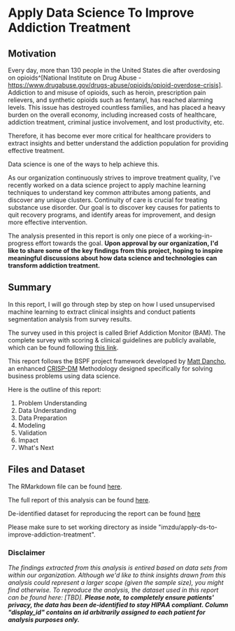 # Apply Data Science To Improve Addiction Treatment

## Motivation

Every day, more than 130 people in the United States die after overdosing on opioids^[National Institute on Drug Abuse - https://www.drugabuse.gov/drugs-abuse/opioids/opioid-overdose-crisis]. Addiction to and misuse of opioids, such as heroin, prescription pain relievers, and synthetic opioids such as fentanyl, has reached alarming levels. This issue has destroyed countless families, and has placed a heavy burden on the overall economy, including increased costs of healthcare, addiction treatment, criminal justice involvement, and lost productivity, etc.

Therefore, it has become ever more critical for healthcare providers to extract insights and better understand the addiction population for providing effective treatment.

Data science is one of the ways to help achieve this.

As our organization continuously strives to improve treatment quality, I've recently worked on a data science project to apply machine learning techniques to understand key common attributes among patients, and discover any unique clusters. Continuity of care is crucial for treating substance use disorder. Our goal is to discover key causes for patients to quit recovery programs, and identify areas for improvement, and design more effective intervention. 

The analysis presented in this report is only one piece of a working-in-progress effort towards the goal. __Upon approval by our organization, I'd like to share some of the key findings from this project, hoping to inspire meaningful discussions about how data science and technologies can transform addiction treatment.__

## Summary


In this report, I will go through step by step on how I used unsupervised machine learning to extract clinical insights and conduct patients segmentation analysis from survey results. 

The survey used in this project is called Brief Addiction Monitor (BAM). The complete survey with scoring & clinical guidelines are publicly available, which can be found following [this link](https://www.mentalhealth.va.gov/providers/sud/docs/BAM_Scoring_Clinical_Guidelines_01-04-2011.pdf).

This report follows the BSPF project framework developed by [Matt Dancho](https://www.linkedin.com/in/mattdancho/), an enhanced [CRISP-DM](https://en.wikipedia.org/wiki/Cross-industry_standard_process_for_data_mining) Methodology designed specifically for solving business problems using data science.

Here is the outline of this report:

1. Problem Understanding
2. Data Understanding
3. Data Preparation
4. Modeling
5. Validation
6. Impact
7. What's Next


## Files and Dataset

The RMarkdown file can be found [here](https://github.com/imzdu/apply-ds-to-improve-addiction-treatment/tree/master/Communication).

The full report of this analysis can be found [here](https://github.com/imzdu/apply-ds-to-improve-addiction-treatment/blob/master/Communication/Apply%20Data%20Science%20to%20Improve%20Addiction%20Treatment.pdf).

De-identified dataset for reproducing the report can be found [here](https://github.com/imzdu/apply-ds-to-improve-addiction-treatment/tree/master/Raw%20Data/BAM%20Data%20Raw)

Please make sure to set working directory as inside "imzdu/apply-ds-to-improve-addiction-treatment".

### Disclaimer
*The findings extracted from this analysis is entired based on data sets from within our organization. Although we'd like to think insights drawn from this analysis could represent a larger scope (given the sample size), you might find otherwise. To reproduce the analysis, the dataset used in this report can be found here: [TBD]. __Please note, to completely ensure patients' privacy, the data has been de-identified to stay HIPAA compliant. Column "display_id" contains an id arbitrarily assigned to each patient for analysis purposes only.__*
